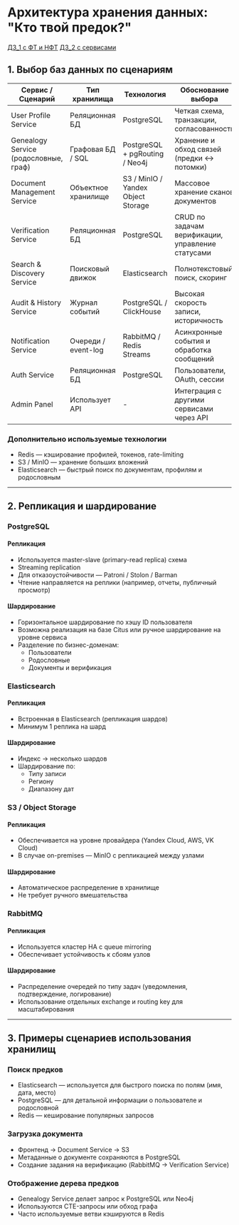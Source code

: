 # Архитектура хранения данных: "Кто твой предок?"
[ДЗ_1 с ФТ и НФТ](https://github.com/nikolaysavelev/system-design-hse-miem-2025/pull/6/files?short_path=c2b1b13#diff-c2b1b137c8b6980993e87a6c87d68e80f5d9287d3828b50d33049d9581a3d7fc)
[ДЗ_2 с сервисами](https://github.com/nikolaysavelev/system-design-hse-miem-2025/pull/15/files?short_path=296604c#diff-296604cd18c064534012a6528e0a93b49ffa6ec41ac137e35ed853adc05e6942)

## 1. Выбор баз данных по сценариям

| Сервис / Сценарий                              | Тип хранилища        | Технология                          | Обоснование выбора                                      |
|------------------------------------------------|----------------------|-------------------------------------|---------------------------------------------------------|
| User Profile Service                           | Реляционная БД       | PostgreSQL                          | Четкая схема, транзакции, согласованность               |
| Genealogy Service (родословные, граф)          | Графовая БД / SQL    | PostgreSQL + pgRouting / Neo4j      | Хранение и обход связей (предки ↔ потомки)              |
| Document Management Service                    | Объектное хранилище  | S3 / MinIO / Yandex Object Storage  | Массовое хранение сканов документов                     |
| Verification Service                           | Реляционная БД       | PostgreSQL                          | CRUD по задачам верификации, управление статусами       |
| Search & Discovery Service                     | Поисковый движок     | Elasticsearch                       | Полнотекстовый поиск, скоринг                           |
| Audit & History Service                        | Журнал событий       | PostgreSQL / ClickHouse             | Высокая скорость записи, историчность                   |
| Notification Service                           | Очереди / event-log  | RabbitMQ / Redis Streams            | Асинхронные события и обработка сообщений               |
| Auth Service                                   | Реляционная БД       | PostgreSQL                          | Пользователи, OAuth, сессии                             |
| Admin Panel                                    | Использует API       | -                                   | Интеграция с другими сервисами через API                |

### Дополнительно используемые технологии

- Redis — кэширование профилей, токенов, rate-limiting
- S3 / MinIO — хранение больших вложений
- Elasticsearch — быстрый поиск по документам, профилям и родословным

---

## 2. Репликация и шардирование

### PostgreSQL

#### Репликация

- Используется master-slave (primary-read replica) схема
- Streaming replication
- Для отказоустойчивости — Patroni / Stolon / Barman
- Чтение направляется на реплики (например, отчеты, публичный просмотр)

#### Шардирование

- Горизонтальное шардирование по хэшу ID пользователя
- Возможна реализация на базе Citus или ручное шардирование на уровне сервиса
- Разделение по бизнес-доменам:
  - Пользователи
  - Родословные
  - Документы и верификация

### Elasticsearch

#### Репликация

- Встроенная в Elasticsearch (репликация шардов)
- Минимум 1 реплика на шард

#### Шардирование

- Индекс → несколько шардов
- Шардирование по:
  - Типу записи
  - Региону
  - Диапазону дат

### S3 / Object Storage

#### Репликация

- Обеспечивается на уровне провайдера (Yandex Cloud, AWS, VK Cloud)
- В случае on-premises — MinIO с репликацией между узлами

#### Шардирование

- Автоматическое распределение в хранилище
- Не требует ручного вмешательства

### RabbitMQ

#### Репликация

- Используется кластер HA с queue mirroring
- Обеспечивает устойчивость к сбоям узлов

#### Шардирование

- Распределение очередей по типу задач (уведомления, подтверждение, логирование)
- Использование отдельных exchange и routing key для масштабирования

---

## 3. Примеры сценариев использования хранилищ

### Поиск предков

- Elasticsearch — используется для быстрого поиска по полям (имя, дата, место)
- PostgreSQL — для детальной информации о пользователе и родословной
- Redis — кеширование популярных запросов

### Загрузка документа

- Фронтенд → Document Service → S3
- Метаданные о документе сохраняются в PostgreSQL
- Создание задания на верификацию (RabbitMQ → Verification Service)

### Отображение дерева предков

- Genealogy Service делает запрос к PostgreSQL или Neo4j
- Используются CTE-запросы или обход графа
- Часто используемые ветви кэшируются в Redis